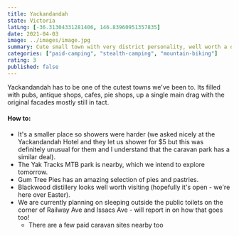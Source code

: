 ```yaml
---
title: Yackandandah
state: Victoria
latLng: [-36.31304331281406, 146.83960951357835]
date: 2021-04-03
image: ../images/image.jpg
summary: Cute small town with very district personality, well worth a quick visit
categories: ["paid-camping", "stealth-camping", "mountain-biking"]
rating: 3
published: false
---
```


Yackandandah has to be one of the cutest towns we've been to. Its filled with pubs, antique shops, cafes, pie shops, up a single main drag with the original facades mostly still in tact. 

#### How to:
- It's a smaller place so showers were harder (we asked nicely at the Yackandandah Hotel and they let us shower for $5 but this was definitely unusual for them and I understand that the caravan park has a similar deal).
- The Yak Tracks MTB park is nearby, which we intend to explore tomorrow.
- Gum Tree Pies has an amazing selection of pies and pastries.
- Blackwood distillery looks well worth visiting (hopefully it's open - we're here over Easter).
- We are currently planning on sleeping outside the public toilets on the corner of Railway Ave and Issacs Ave - will report in on how that goes too!
  - There are a few paid caravan sites nearby too